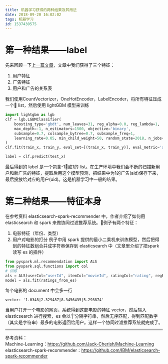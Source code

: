 ```yaml
---
title: 机器学习获得的两种结果及其用法
date: 2018-09-20 16:02:02
tags: 机器学习
id: 1537430575
---
```

# 第一种结果——label
先来回顾一下[上一篇文章](/posts/1537256287)，文章中我们获得了三个特征：
1. 用户特征
2. 广告特征
3. 用户和广告的关系表

我们使用CountVectorizer，OneHotEncoder，LabelEncoder，将所有特征压成一个 list，然后使用 lightGBM 模型来训练
```python
import lightgbm as lgb
clf = lgb.LGBMClassifier(
    boosting_type='gbdt', num_leaves=31, reg_alpha=0.0, reg_lambda=1,
    max_depth=-1, n_estimators=1500, objective='binary',
    subsample=0.7, colsample_bytree=0.7, subsample_freq=1,
    learning_rate=0.05, min_child_weight=50, random_state=2018, n_jobs=-1
)
clf.fit(train_x, train_y, eval_set=[(train_x, train_y)], eval_metric='auc',early_stopping_rounds=100)

label = clf.predict(test_x)
```
最后得到的 label 是一个包含-1或1的 list。在生产环境中我们会不断的扫描新用户和新广告的特征，提取后用这个模型预测，把结果中为1的广告(aid)保存下来，最后投放给对应的用户(uid)。这是机器学习中一般的结果。

# 第二种结果——特征本身
在参考资料 elasticsearch-spark-recommender 中，作者介绍了如何用 elasticsearch 和 spark 来做协同过滤推荐系统。例子有两个特征：
1. 电影特征（年份、类型）
2. 用户对电影的打分
例子中用 spark 提供的最小二乘机来训练模型，然后把得到的特征数组合并成字符串保存到 elasticsearch 中（文章里介绍了把spark 读写 es 的插件）

```python
from pyspark.ml.recommendation import ALS
from pyspark.sql.functions import col
# 训练
als = ALS(userCol="userId", itemCol="movieId", ratingCol="rating", regParam=0.01, rank=20, seed=12)
model = als.fit(ratings_from_es)
```

每个电影的 document 中会多一行
```
vector: '1.0348|2.329487|8.3456435|5.293874'
```
当用户打开一个电影的网页，系统得到这部电影的特征 vector，然后输入 elasticsearch 进行搜索，es 会以'|'分隔字符串，然后无序匹配，得到匹配数字（其实是字符串）最多的电影返回给用户。这样一个协同过滤推荐系统就完成了。

----------------------------------
参考资料：  
Machine-Learning：https://github.com/Jack-Cherish/Machine-Learning  
elasticsearch-spark-recommender：https://github.com/IBM/elasticsearch-spark-recommender